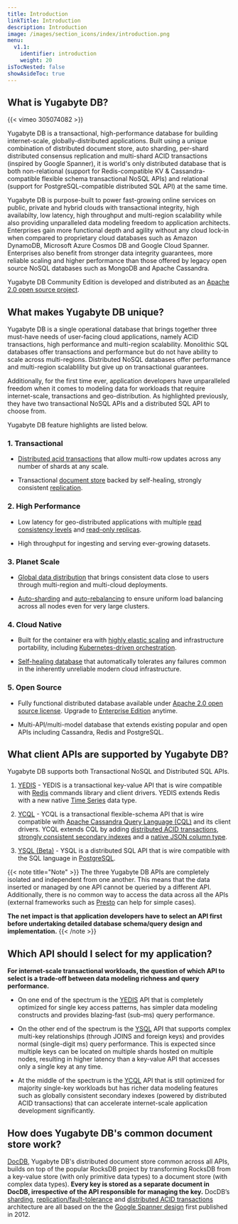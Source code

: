 ```yaml
---
title: Introduction
linkTitle: Introduction
description: Introduction
image: /images/section_icons/index/introduction.png
menu:
  v1.1:
    identifier: introduction
    weight: 20
isTocNested: false
showAsideToc: true
---
```


## What is Yugabyte DB?


<div class="video-wrapper">
{{< vimeo 305074082 >}}
</div>

Yugabyte DB is a transactional, high-performance database for building internet-scale, globally-distributed applications. Built using a unique combination of distributed document store, auto sharding, per-shard distributed consensus replication and multi-shard ACID transactions (inspired by Google Spanner), it is world's only distributed database that is both non-relational (support for Redis-compatible KV & Cassandra-compatible flexible schema transactional NoSQL APIs) and relational (support for PostgreSQL-compatible distributed SQL API) at the same time. 

Yugabyte DB is purpose-built to power fast-growing online services on public, private and hybrid clouds with transactional integrity, high availabilty, low latency, high throughput and multi-region scalability while also providing unparalleled data modeling freedom to application architects. Enterprises gain more functional depth and agility without any cloud lock-in when compared to proprietary cloud databases such as Amazon DynamoDB, Microsoft Azure Cosmos DB and Google Cloud Spanner. Enterprises also benefit from stronger data integrity guarantees, more reliable scaling and higher performance than those offered by legacy open source NoSQL databases such as MongoDB and Apache Cassandra. 

Yugabyte DB Community Edition is developed and distributed as an [Apache 2.0 open source project](https://github.com/yugabyte/yugabyte-db/).

## What makes Yugabyte DB unique?

Yugabyte DB is a single operational database that brings together three must-have needs of user-facing cloud applications, namely ACID transactions, high performance and multi-region scalability. Monolithic SQL databases offer transactions and performance but do not have ability to scale across multi-regions. Distributed NoSQL databases offer performance and multi-region scalablility but give up on transactional guarantees.

Additionally, for the first time ever, application developers have unparalleled freedom when it comes to modeling data for workloads that require internet-scale, transactions and geo-distribution. As highlighted previously, they have two transactional NoSQL APIs and a distributed SQL API to choose from.

Yugabyte DB feature highlights are listed below.

### 1. Transactional

- [Distributed acid transactions](../explore/transactional/) that allow multi-row updates across any number of shards at any scale.

- Transactional [document store](../architecture/concepts/persistence/) backed by self-healing, strongly consistent [replication](../architecture/concepts/replication/).

### 2. High Performance

- Low latency for geo-distributed applications with multiple [read consistency levels](../architecture/concepts/replication/#tunable-read-consistency) and [read-only replicas](../architecture/concepts/replication/#read-only-replicas).

- High throughput for ingesting and serving ever-growing datasets.

### 3. Planet Scale

- [Global data distribution](../explore/planet-scale/global-distribution/) that brings consistent data close to users through multi-region and multi-cloud deployments.

- [Auto-sharding](../explore/planet-scale/auto-sharding/) and [auto-rebalancing](../explore/planet-scale/auto-rebalancing/) to ensure uniform load balancing across all nodes even for very large clusters.

### 4. Cloud Native

- Built for the container era with [highly elastic scaling](../explore/cloud-native/linear-scalability/) and infrastructure portability, including [Kubernetes-driven orchestration](../quick-start/install/#kubernetes).

- [Self-healing database](../explore/cloud-native/fault-tolerance/) that automatically tolerates any failures common in the inherently unreliable modern cloud infrastructure.

### 5. Open Source

- Fully functional distributed database available under [Apache 2.0 open source license](https://github.com/yugabyte/yugabyte-db/). Upgrade to [Enterprise Edition](https://www.yugabyte.com/product/compare/) anytime.

- Multi-API/multi-model database that extends existing popular and open APIs including Cassandra, Redis and PostgreSQL.


## What client APIs are supported by Yugabyte DB?

Yugabyte DB supports both Transactional NoSQL and Distributed SQL APIs. 

1. [YEDIS](../api/yedis/) - YEDIS is a transactional key-value API that is wire compatible with [Redis](https://redis.io/commands) commands library and client drivers. YEDIS extends Redis with a new native [Time Series](https://blog.yugabyte.com/extending-redis-with-a-native-time-series-data-type-e5483c7116f8) data type.

2. [YCQL](../api/ycql/) - YCQL is a transactional flexible-schema API that is wire compatible with [Apache Cassandra Query Language (CQL)](https://docs.datastax.com/en/cql/3.1/cql/cql_reference/cqlReferenceTOC.html) and its client drivers. YCQL extends CQL by adding [distributed ACID transactions](../explore/transactional/acid-transactions/), [strongly consistent secondary indexes](../explore/transactional/secondary-indexes/) and a [native JSON column type](../explore/transactional/json-documents/).

3. [YSQL (Beta)](../api/ysql/) - YSQL is a distributed SQL API that is wire compatible with the SQL language in [PostgreSQL](https://www.postgresql.org/docs/10/sql-syntax.html).


{{< note title="Note" >}}
The three Yugabyte DB APIs are completely isolated and independent from one another. This means that the data inserted or managed by one API cannot be queried by a different API. Additionally, there is no common way to access the data across all the APIs (external frameworks such as [Presto](../develop/ecosystem-integrations/presto/) can help for simple cases). 

<b>The net impact is that application developers have to select an API first before undertaking detailed database schema/query design and implementation.</b>
{{< /note >}}


## Which API should I select for my application?

**For internet-scale transactional workloads, the question of which API to select is a trade-off between data modeling richness and query performance.**

- On one end of the spectrum is the [YEDIS](../api/yedis/) API that is completely optimized for single key access patterns, has simpler data modeling constructs and provides blazing-fast (sub-ms) query performance. 

- On the other end of the spectrum is the [YSQL](../api/ysql/) API that supports complex multi-key relationships (through JOINS and foreign keys) and provides normal (single-digit ms) query performance. This is expected since multiple keys can be located on multiple shards hosted on multiple nodes, resulting in higher latency than a key-value API that accesses only a single key at any time. 

- At the middle of the spectrum is the [YCQL](../api/ycql/) API that is still optimized for majority single-key workloads but has richer data modeling features such as globally consistent secondary indexes (powered by distributed ACID transactions) that can accelerate internet-scale application development significantly.

## How does Yugabyte DB's common document store work?

[DocDB](../architecture/concepts/persistence/), Yugabyte DB's distributed document store common across all APIs, builds on top of the popular RocksDB project by transforming RocksDB from a key-value store (with only primitive data types) to a document store (with complex data types). **Every key is stored as a separate document in DocDB, irrespective of the API responsible for managing the key.** DocDB’s [sharding](../architecture/concepts/sharding/), [replication/fault-tolerance](../architecture/concepts/replication/) and [distributed ACID transactions](../architecture/transactions/distributed-txns/) architecture are all based on the the [Google Spanner design](https://research.google.com/archive/spanner-osdi2012.pdf) first published in 2012.

